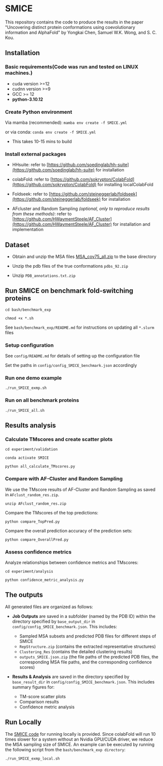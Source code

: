 # SMICE

This repository contains the code to produce the results in the paper "Uncovering distinct protein conformations using coevolutionary information and AlphaFold" by Yongkai Chen, Samuel W.K. Wong, and S. C. Kou.

## Installation

### Basic requirements(Code was run and tested on LINUX machines.)

* cuda version >=12
* cudnn version >=9
* GCC >= 12
* **python-3.10.12**
 
### Create Python environment
Via mamba (recommended): `mamba env create -f SMICE.yml`

or via conda: `conda env create -f SMICE.yml`

 - This takes 10-15 mins to build
### Install external packages

* HHsuite: refer to [https://github.com/soedinglab/hh-suite](https://github.com/soedinglab/hh-suite) for installation

* colabFold: refer to [https://github.com/sokrypton/ColabFold](https://github.com/sokrypton/ColabFold) for installing localColabFold

* Foldseek: refer to [https://github.com/steineggerlab/foldseek](https://github.com/steineggerlab/foldseek) for installation

* AFcluster and Random Sampling *(optional, only to reproduce results from these methods)*: refer to [https://github.com/HWaymentSteele/AF_Cluster](https://github.com/HWaymentSteele/AF_Cluster) for installation and implementation

## Dataset
- Obtain and unzip the MSA files [MSA_cov75_all.zip](https://drive.google.com/file/d/1sTRjkz6UXTvQKDi33I8Xx3jcCd0O8a1S/view?usp=drive_link) to the base directory

- Unzip the pdb files of the true conformations `pdbs_92.zip`

- Unzip `PDB_annotations.txt.zip`

## Run SMICE on benchmark fold-switching proteins

`cd bash/benchmark_exp`

`chmod +x *.sh`

See `bash/benchmark_exp/README.md` for instructions on updating all `*.slurm` files

### Setup configuration ###

See `config/README.md` for details of setting up the configuration file

Set the paths in `config/config_SMICE_benchmark.json` accordingly


### Run one demo example ###
`./run_SMICE_exmp.sh`

### Run on all benchmark proteins ###
`./run_SMICE_all.sh`

## Results analysis ##

### Calculate TMscores and create scatter plots
`cd experiment/validation`

`conda activate SMICE`

`python all_calculate_TMscores.py`

### Compare with AF-Cluster and Random Sampling
We use the TMscore results of AF-Cluster and Random Sampling as saved in `AFclust_random_res.zip`.

`unzip AFclust_random_res.zip`

Compare the TMscores of the top predictions:

`python compare_TopPred.py` 

Compare the overall prediction accuracy of the prediction sets:

`python compare_OverallPred.py` 

### Assess confidence metrics

Analyze relationships between confidence metrics and TMscores:

`cd experiment/analysis`

`python confidence_metric_analysis.py`


## The outputs
All generated files are organized as follows:

*   **Job Outputs** are saved in a subfolder (named by the PDB ID) within the directory specified by `base_output_dir` in `config/config_SMICE_benchmark.json`. This includes:
    *   Sampled MSA subsets and predicted PDB files for different steps of SMICE
    *   `RepStructure.zip` (contains the extracted representative structures)
    *   `Clustering_Res` (contains the detailed clustering results)
    *   `outputs_SMICE.json.zip` (the file paths of the predicted PDB files, the corresponding MSA file paths, and the corresponding confidence scores)

*   **Results & Analysis** are saved in the directory specified by `base_result_dir` in `config/config_SMICE_benchmark.json`. This includes summary figures for:
    *   TM-score scatter plots
    *   Comparison results
    *   Confidence metric analysis
 
## Run Locally
The [SMICE code](https://drive.google.com/file/d/1EWiAxNt7OiNrWYUrvmZ-3AmYRp2YcKGs/view?usp=drive_link) for running locally is provided. Since colabFold will run 10 times slower for a system without an Nvidia GPU/CUDA driver, we reduce the MSA sampling size of SMICE. An example can be executed by running the following script from the `bash/benchmark_exp directory`:

`./run_SMICE_exmp_local.sh`
